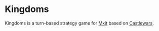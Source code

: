 # Kingdoms

Kingdoms is a turn-based strategy game for [Mxit](https://www.mxit.com) based on [Castlewars](http://www.kongregate.com/games/m0rkeulv/castlewars).